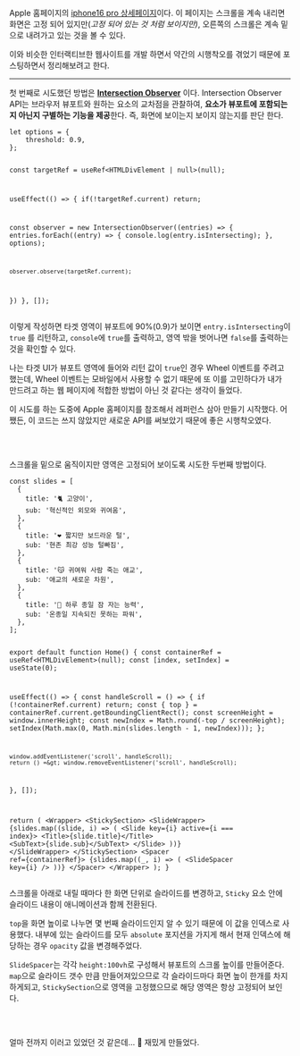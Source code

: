 <p><img alt="" src="https://velog.velcdn.com/images/yeonhee314/post/e4d52206-f705-47d5-a424-1ba5b53b79ef/image.gif" /></p>
<p>Apple 홈페이지의 <a href="https://www.apple.com/kr/iphone-16-pro/">iphone16 pro 상세페이지</a>이다.
이 페이지는 스크롤을 계속 내리면 화면은 고정 되어 있지만(<em>고정 되어 있는 것 처럼 보이지만)</em>, 
오른쪽의 스크롤은 계속 밑으로 내려가고 있는 것을 볼 수 있다.</p>
<p>이와 비슷한 인터랙티브한 웹사이트를 개발 하면서 약간의 시행착오를 겪었기 때문에 포스팅하면서 정리해보려고 한다.
<br /></p>
<hr />



<p>첫 번째로 시도했던 방법은 <strong><a href="https://developer.mozilla.org/en-US/docs/Web/API/IntersectionObserver">Intersection Observer</a></strong> 이다.
Intersection Observer API는 브라우저 뷰포트와 원하는 요소의 교차점을 관찰하여,
<strong>요소가 뷰포트에 포함되는지 아닌지 구별하는 기능을 제공</strong>한다.
즉, 화면에 보이는지 보이지 않는지를 판단 한다.
<br /></p>
<pre><code class="language-typescript">let options = {
    threshold: 0.9,
};

const targetRef = useRef&lt;HTMLDivElement | null&gt;(null);

useEffect(() =&gt; {
    if(!targetRef.current) return;

  const observer = new IntersectionObserver((entries) =&gt; {
      entries.forEach((entry) =&gt; {
        console.log(entry.isIntersecting);
    }, options);

    observer.observe(targetRef.current);
  })
}, []);</code></pre>
<p>이렇게 작성하면 타겟 영역이 뷰포트에 90%(0.9)가 보이면 <code>entry.isIntersecting</code>이 <code>true</code> 를 리턴하고, 
<code>console</code>에 <code>true</code>를 출력하고, 영역 밖을 벗어나면 <code>false</code>를 출력하는 것을 확인할 수 있다.</p>
<p>나는 타겟 UI가 뷰포트 영역에 들어와 리턴 값이 <code>true</code>인 경우 Wheel 이벤트를 주려고 했는데, 
Wheel 이벤트는 모바일에서 사용할 수 없기 때문에  또 이를 고민하다가 내가 만드려고 하는 웹 페이지에 적합한 방법이 아닌 것 같다는 생각이 들었다.</p>
<p>이 시도를 하는 도중에 Apple 홈페이지를 참조해서 레퍼런스 삼아 만들기 시작했다.
어쨌든, 이 코드는 쓰지 않았지만 새로운 API를 써보았기 때문에 좋은 시행착오였다.</p>
<br />


<p><img alt="" src="https://velog.velcdn.com/images/yeonhee314/post/f29aadf1-d229-4695-b5bf-86c266d46aa0/image.gif" /></p>
<p>스크롤을 밑으로 움직이지만 영역은 고정되어 보이도록 시도한 두번째 방법이다.</p>
<pre><code class="language-typescript">const slides = [
  {
    title: '🐈 고양이',
    sub: '혁신적인 외모와 귀여움',
  },
  {
    title: '❤️ 짧지만 보드라운 털',
    sub: '현존 최강 성능 털빠짐',
  },
  {
    title: '😽 귀여워 사람 죽는 애교',
    sub: '애교의 새로운 차원',
  },
  {
    title: '🔋 하루 종일 잠 자는 능력',
    sub: '온종일 지속되진 못하는 파워',
  },
];

export default function Home() {
  const containerRef = useRef&lt;HTMLDivElement&gt;(null);
  const [index, setIndex] = useState(0);

  useEffect(() =&gt; {
    const handleScroll = () =&gt; {
      if (!containerRef.current) return;
      const { top } = containerRef.current.getBoundingClientRect();
      const screenHeight = window.innerHeight;
      const newIndex = Math.round(-top / screenHeight);
      setIndex(Math.max(0, Math.min(slides.length - 1, newIndex)));
    };

    window.addEventListener('scroll', handleScroll);
    return () =&gt; window.removeEventListener('scroll', handleScroll);
  }, []);

  return (
    &lt;Wrapper&gt;
      &lt;StickySection&gt;
        &lt;SlideWrapper&gt;
          {slides.map((slide, i) =&gt; (
            &lt;Slide key={i} active={i === index}&gt;
              &lt;Title&gt;{slide.title}&lt;/Title&gt;
              &lt;SubText&gt;{slide.sub}&lt;/SubText&gt;
            &lt;/Slide&gt;
          ))}
        &lt;/SlideWrapper&gt;
      &lt;/StickySection&gt;
      &lt;Spacer ref={containerRef}&gt;
        {slides.map((_, i) =&gt; (
          &lt;SlideSpacer key={i} /&gt;
        ))}
      &lt;/Spacer&gt;
    &lt;/Wrapper&gt;
  );
}</code></pre>
<p>스크롤을 아래로 내릴 때마다 한 화면 단위로 슬라이드를 변경하고, <code>Sticky</code> 요소 안에 슬라이드 내용이 애니메이션과 함께 전환된다.</p>
<p><code>top</code>을 화면 높이로 나누면 몇 번째 슬라이드인지 알 수 있기 때문에 이 값을 인덱스로 사용했다.
내부에 있는 슬라이드를 모두 <code>absolute</code> 포지션을 가지게 해서 현재 인덱스에 해당하는 경우 <code>opacity</code> 값을 변경해주었다.</p>
<p><code>SlideSpacer</code>는 각각 <code>height:100vh</code>로 구성해서 뷰포트의 스크롤 높이를 만들어준다.
<code>map</code>으로 슬라이드 갯수 만큼 만들어져있으므로 각 슬라이드마다 화면 높이 한개를 차지하게되고,
<code>StickySection</code>으로 영역을 고정했으므로 해당 영역은 항상 고정되어 보인다.</p>
<br />

<p><img alt="" src="https://velog.velcdn.com/images/yeonhee314/post/9ce5209a-fd84-4896-a6b1-cf6b06a41e6c/image.png" /></p>
<p>얼마 전까지 이러고 있었던 것 같은데... 🤣 재밌게 만들었다.</p>